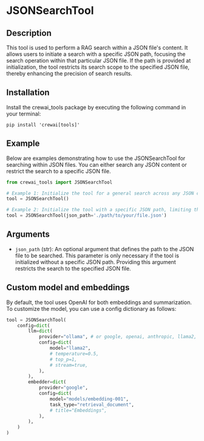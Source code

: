 # JSONSearchTool

## Description
This tool is used to perform a RAG search within a JSON file's content. It allows users to initiate a search with a specific JSON path, focusing the search operation within that particular JSON file. If the path is provided at initialization, the tool restricts its search scope to the specified JSON file, thereby enhancing the precision of search results.

## Installation
Install the crewai_tools package by executing the following command in your terminal:

```shell
pip install 'crewai[tools]'
```

## Example
Below are examples demonstrating how to use the JSONSearchTool for searching within JSON files. You can either search any JSON content or restrict the search to a specific JSON file.

```python
from crewai_tools import JSONSearchTool

# Example 1: Initialize the tool for a general search across any JSON content. This is useful when the path is known or can be discovered during execution.
tool = JSONSearchTool()

# Example 2: Initialize the tool with a specific JSON path, limiting the search to a particular JSON file.
tool = JSONSearchTool(json_path='./path/to/your/file.json')
```

## Arguments
- `json_path` (str): An optional argument that defines the path to the JSON file to be searched. This parameter is only necessary if the tool is initialized without a specific JSON path. Providing this argument restricts the search to the specified JSON file.

## Custom model and embeddings

By default, the tool uses OpenAI for both embeddings and summarization. To customize the model, you can use a config dictionary as follows:

```python
tool = JSONSearchTool(
    config=dict(
        llm=dict(
            provider="ollama", # or google, openai, anthropic, llama2, ...
            config=dict(
                model="llama2",
                # temperature=0.5,
                # top_p=1,
                # stream=true,
            ),
        ),
        embedder=dict(
            provider="google",
            config=dict(
                model="models/embedding-001",
                task_type="retrieval_document",
                # title="Embeddings",
            ),
        ),
    )
)
```
